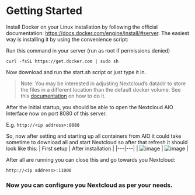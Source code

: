 # Getting Started

Install Docker on your Linux installation by following the official documentation: https://docs.docker.com/engine/install/#server. The easiest way is installing it by using the convenience script:

Run this command in your server (run as root if permissions denied)

```curl -fsSL https://get.docker.com | sudo sh```

Now download and run the start.sh script or just type it in.

> Note: You may be interested in adjusting Nextcloud’s datadir to store the files in a different location than the default docker volume. See this [documentation](https://github.com/nextcloud/all-in-one#how-to-change-the-default-location-of-nextclouds-datadir) on how to do it.

After the initial startup, you should be able to open the Nextcloud AIO Interface now on port 8080 of this server.

E.g. ```http://<ip address>:8080```

So, now after setting and starting up all containers from AIO it could take sometime to download all and start Nextcloud so after that refresh it should look like this:
| First setup | After installation |
|---|---|
| ![image](https://user-images.githubusercontent.com/42591237/232849125-30e24c85-bfd7-465e-8310-9b69cd9666fe.png) | ![image](https://user-images.githubusercontent.com/42591237/232849036-28c38d9a-3151-4cf1-97a5-4d94c1f0eba0.png) |

After all are running you can close this and go towards you Nextcloud:

```http://<ip address>:11000```

### Now you can configure you Nextcloud as per your needs.
